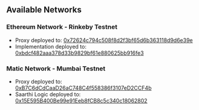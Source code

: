 ## Available Networks

### Ethereum Network - Rinkeby Testnet
- Proxy deployed to: [0x72624c794c508f8d2f3bf65d6b363118d9d6e39e](https://rinkeby.etherscan.io/address/0x72624c794c508f8d2f3bf65d6b363118d9d6e39e)
- Implementation deployed to: [0xbdcf482aaa378d33b9829bf61e880625bb916fe3](https://rinkeby.etherscan.io/address/0xbdcf482aaa378d33b9829bf61e880625bb916fe3)

### Matic Network - Mumbai Testnet
- Proxy deployed to: [0xB7C6dCdCaaD26aC748C4f558386f3107eD2CCF4b](https://mumbai-explorer.matic.today/address/0xB7C6dCdCaaD26aC748C4f558386f3107eD2CCF4b)
- Saarthi Logic deployed to: [0x15E595B400Be99e91Eeb8fCB8c5c340c18062802](https://mumbai-explorer.matic.today/address/0x15E595B400Be99e91Eeb8fCB8c5c340c18062802)
